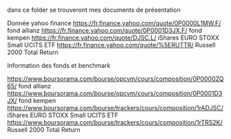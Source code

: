 dans ce folder se trouveront mes documents de présentation

Donnée yahoo finance 
https://fr.finance.yahoo.com/quote/0P0000L1MW.F/       fond allianz
https://fr.finance.yahoo.com/quote/0P0001D3JX.F/       fond kempen
https://fr.finance.yahoo.com/quote/DJSC.L/             iShares EURO STOXX Small UCITS ETF
https://fr.finance.yahoo.com/quote/%5ERUTTR/           Russell 2000 Total Return


Information des fonds et benchmark

https://www.boursorama.com/bourse/opcvm/cours/composition/0P0000ZQ65/   fond allianz
https://www.boursorama.com/bourse/opcvm/cours/composition/0P0001D3JX/   fond kempen
https://www.boursorama.com/bourse/trackers/cours/composition/1rADJSC/   iShares EURO STOXX Small UCITS ETF
https://www.boursorama.com/bourse/trackers/cours/composition/1rTRS2K/   Russell 2000 Total Return

